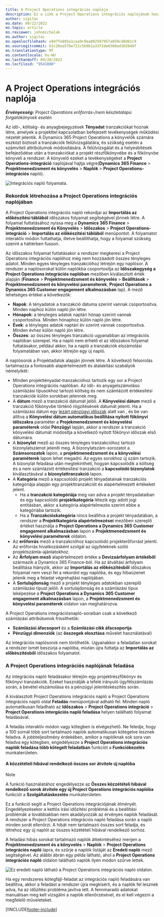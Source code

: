 ```yaml
---
title: A Project Operations integrációs naplója
description: Ez a cikk a Project Operations integrációs naplójának használatáról nyújt tájékoztatást.
author: sigitac
ms.date: 09/22/2022
ms.topic: article
ms.reviewer: johnmichalak
ms.author: sigitac
ms.openlocfilehash: e947fe895a1caa9c9ea092597957a859cd8d61c9
ms.sourcegitcommit: b1c26ea57be721c5b0b1a33f2de0380ad102648f
ms.translationtype: MT
ms.contentlocale: hu-HU
ms.lasthandoff: 09/20/2022
ms.locfileid: "9541080"
---
```

# <a name="integration-journal-in-project-operations"></a>A Project Operations integrációs naplója

_**Érvényesség:** Project Operations erőforrás-/nem készletalapú forgatókönyvek esetén_

Az idő-, költség- és anyagbejegyzések **Tényadat** tranzakciókat hoznak létre, amelyek a projekttel kapcsolatban befejezett tevékenységek működési nézetét jelentik. A Dynamics 365 Project Operations a könyvelők számára eszközt biztosít a tranzakciók felülvizsgálatára, és szükség esetén a számviteli attribútumok módosítására. A felülvizsgálat és a helyesbítések befejeződése után a tranzakciókat a projekt részfőkönyvébe és a főkönyvbe könyveli a rendszer. A könyvelő ezeket a tevékenységeket a **Project Operations-integráció** naplójával hajtja végre(**Dynamics 365 Finance** > **Projektmenedzsment és könyvelés** > **Naplók** > **Project Operations-integrációs** napló).

![Integrációs napló folyamata.](./media/IntegrationJournal.png)

### <a name="create-records-in-the-project-operations-integration-journal"></a>Rekordok létrehozása a Project Operations integrációs naplójában

A Project Operations integrációs napló rekordjai az **Importálás az előkészítési táblából** időszakos folyamat segítségével jönnek létre. A folyamat futtatásához nyissa meg a **Dynamics 365 Finance** > **Projektmenedzsment és Könyvelés** > **Időszakos** > **Project Operations-integráció** > **Importálás az előkészítési táblából** menüpontot. A folyamatot interaktív módon futtathatja, illetve beállíthatja, hogy a folyamat szükség szerint a háttérben fusson.

Az időszakos folyamat futtatásakor a rendszer megkeresi a Project Operations integrációs naplóhoz még nem hozzáadott összes tényleges adatot. Minden egyes tényleges tranzakcióhoz létrejön egy naplósor.
A rendszer a naplósorokat külön naplókba csoportosítja az **Időszakegység a Project Operations integrációs naplóban** mezőben kiválasztott érték alapján (**Finance** > **Projektmenedzsment és könyvelés** > **Beállítások** > **Projektmenedzsment és könyvelési paraméterek**, **Project Operations a Dynamics 365 Customer engagement alkalmazásban** lap). A mező lehetséges értékei a következők:

  - **Napok**: A tényadatok a tranzakció dátuma szerint vannak csoportosítva. Minden naphoz külön napló jön létre.
  - **Hónapok**: a tényleges adatok naptári hónap szerint vannak csoportosítva. Minden hónaphoz külön napló jön létre.
  - **Évek**: a tényleges adatok naptári év szerint vannak csoportosítva. Minden évhez külön napló jön létre.
  - **Összes**: az összes tényleges tranzakció ugyanabban az integrációs naplóban szerepel. Ha a napló nem érhető el az időszakos folyamat futtatásakor, például akkor, ha a napló a tranzakciók elszámolási folyamatában van, akkor létrejön egy új napló.

A naplósorok a Projektadatok alapján jönnek létre. A következő felsorolás tartalmazza a fontosabb alapértelmezett és átalakítási szabályok némelyikét:

  - Minden projekttényadat-tranzakcióhoz tartozik egy sor a Project Operations integrációs naplóban. Az idő- és anyagelszámolású számlázási típusokhoz tartozó költség és nem számlázott értékesítési tranzakciók külön sorokban jelennek meg.
  - A **dátum** mező a tranzakció dátumát jelöli. A **Könyvelési dátum** mező a tranzakció főkönyvbe történő rögzítésének dátumát jelenti. Ha a számlázási dátum egy [lezárt pénzügyi időszak](/dynamics365/finance/general-ledger/close-general-ledger-at-period-end) alatt van , és be van állítva a **Könyvelési dátum automatikus beállítása nyitott főkönyvi időszakra** paraméter a **Projekmenedzsment és könyvelési paraméterek** oldal **Pénzügyi** lapján, akkor a rendszer a tranzakció könyvelési dátumát módosítja a következő nyitott főkönyvi időszak első dátumára.
  - A **bizonylat** mező az összes tényleges tranzakcióhoz tartozó bizonylatszámot jeleníti meg. A bizonylatszám-sorozatot a **Számsorozatok** lapon, a **projektmenedzsment és a könyvelési paraméterek** lapon lehet megadni. Az egyes sorokhoz új szám tartozik. A bizonylat feladása után megtekintheti, hogyan kapcsolódik a költség és a nem számlázott értékesítési tranzakció a **kapcsolódó bizonylatok** kiválasztásával a **bizonylattranzakció** lapon.
  - A **Kategória** mező a kapcsolódó projekt tényadatainak tranzakciós kategóriája alapján egy projekttranzakciót és alapértelmezett értékeket jelent.
    - Ha a **tranzakció kategóriája** meg van adva a projekt tényadataiban és egy kapcsolódó **projektkategória** létezik egy adott jogi entitásban, akkor a kategória alapértelmezés szerint ebbe a kategóriába tartozik.
    - Ha a **Tranzakcióskategória** nincs beállítva a projekt tényadatában, a rendszer a **Projektkategória alapértelmezései** mezőben szereplő értéket használja a **Project Operations a Dynamics 365 Customer engagement alkalmazásban** lapon a **Projektmenedzsment és könyvelési paraméterek** oldalon.
  - Az **erőforrás** mező a tranzakcióhoz kapcsolódó projekterőforrást jelenti. Az erőforrás hivatkozásként szolgál az ügyfeleknek szóló projektszámla-ajánlatokhoz.
  - Az **Árfolyam mező** alapértelmezett értéke a **Devizaárfolyam értékéből** származik a Dynamics 365 Finance-ból. Ha az átváltási árfolyam beállítása hiányzik, akkor az **Importálás az előkészítésből** időszakos folyamat nem veszi fel a rekordot egy naplóba, és egy hibaüzenet jelenik meg a feladat végrehajtási naplójában.
  - A **Sortulajdonság** mező a projekt tényleges adatokban szereplő számlázási típust jelöli. A sortulajdonság és a számlázási típus leképezése a **Project Operations a Dynamics 365 Customer engagement alkalmazásban** lapon, a **Projektmenedzsment és könyvelési paraméterek** oldalon van meghatározva.

A Project Operations integrációsnapló-soraiban csak a következő számlázási attribútumok frissíthetők:

- **Számlázási áfacsoport** és a **Számlázási cikk áfacsoportja**
- **Pénzügyi dimenziók** (az **összegek elosztása** művelet használatával)

Az integrációs naplósorok nem törölhetők. Ugyanakkor a feladatlan sorokat a rendszer ismét beszúrja a naplóba, miután újra futtatja az **Importálás az előkészítésből** időszakos folyamatot.

### <a name="post-the-project-operations-integration-journal"></a>A Project Operations integrációs naplójának feladása

Az integrációs napló feladásakor létrejön egy projektrészfőkönyv és főkönyvi tranzakciók. Ezeket használják a lefelé irányuló ügyfélszámlázás során, a bevétel elszámolása és a pénzügyi jelentéskészítés során.

A kiválasztott Project Operations integrációs napló a Project Operations integrációs napló oldal **Feladás** menüpontjával adható fel. Minden napló automatikusan feladható az **Időszakos** > **Project Operations integráció** > **Project Operations intergációs napló feladása** helyen található folyamat feladásával.

A feladás interaktív módon vagy kötegben is elvégezhető. Ne feledje, hogy a 100 sornál több sort tartalmazó naplók automatikusan kötegelve lesznek feladva. A jobbteljesítmény érdekében, amikor a naplóknak sok sora van feladva egy kötegben, engedélyezze a **Project Operations integrációs naplók feladása több kötegelt feladatban** funkciót a **Funkciókezelés** munkaterületen. 

#### <a name="transfer-all-lines-that-have-posting-errors-to-a-new-journal"></a>A közzétételi hibával rendelkező összes sor átvitele új naplóba

> [!NOTE]
> A funkció használatához engedélyezze az **Összes közzétételi hibával rendelkező sorok átvitele egy új Project Operations integrációs naplóba** funkciót a **Szolgáltatáskezelés** munkaterületen.

Ez a funkció segíti a Project Operations integrációjának élményét. Engedélyezésekor a kettős írási időzítési problémái és a beállítási problémák a továbbiakban nem akadályozzák az érvényes naplók feladását. A rendszer a Project Operations integrációs napló feladása során a napló minden sorát ellenőrzi. A hibát nem tartalmazó összes sort feladja, és létrehoz egy új naplót az összes közétételi hibával rendelkező sorhoz.

A feladási hibás sorokat tartalmazó naplók áttekintéséhez menjen a **Projektmenedzsment és a könyvelés** \> **Naplók** \> **Project Operations integrációs napló** lapra, és szűrje a naplók listáját az **Eredeti napló** mező segítségével. Az alábbi ábrán egy példa látható, ahol a **Project Operations integrációs napló** oldalon található naplók ilyen módon szűrve lettek.

![Ez eredeti napló látható a Project Operations integrációs napló oldalon.](./media/transferLines-originalJournal.png)

Ha egy rendszeres kötegfájl-feladat az integrációs napló feladására van beállítva, akkor a feladást a rendszer újra megkísérli, és a naplók fel lesznek adva, ha az időzítési probléma javítva lett. A fennmaradó adatokat manuálisan meg kell vizsgálni a naplók ellenőrzésével, és el kell végezni a megfelelő műveleteket.

[!INCLUDE[footer-include](../includes/footer-banner.md)]
